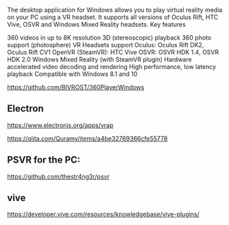  The desktop application for Windows allows you to play virtual reality media on your PC using a VR headset. It supports all versions of Oculus Rift, HTC Vive, OSVR and Windows Mixed Reality headsets.
 Key features

360 videos in up to 8K resolution
3D (stereoscopic) playback
360 photo support (photosphere)
VR Headsets support
Oculus: Oculus Rift DK2, Oculus Rift CV1
OpenVR (SteamVR): HTC Vive
OSVR: OSVR HDK 1.4, OSVR HDK 2.0
Windows Mixed Reality (with SteamVR plugin)
Hardware accelerated video decoding and rendering
High performance, low latency playback
Compatible with Windows 8.1 and 10

https://github.com/BIVROST/360PlayerWindows

## Electron
https://www.electronjs.org/apps/vrap

https://qiita.com/Quramy/items/a4be32769366cfe55778


## PSVR for the PC:
https://github.com/thestr4ng3r/psvr

## vive
https://developer.vive.com/resources/knowledgebase/vive-plugins/
